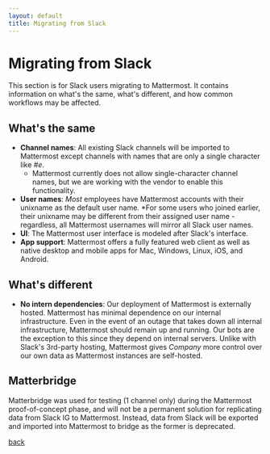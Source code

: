 ```yaml
---
layout: default
title: Migrating from Slack
---
```


# Migrating from Slack

This section is for Slack users migrating to Mattermost. It contains information on what's the same, what's different, and how common workflows may be affected.

## What's the same

* **Channel names**: All existing Slack channels will be imported to Mattermost except channels with names that are only a single character like *#e*.
    * Mattermost currently does not allow single-character channel names, but we are working with the vendor to enable this functionality.
* **User names**: *Most* employees have Mattermost accounts with their unixname as the default user name. *For some users who joined earlier, their unixname may be different from their assigned user name  - regardless, all Mattermost usernames will mirror all Slack user names.
* **UI**: The Mattermost user interface is modeled after Slack's interface.
* **App support**: Mattermost offers a fully featured web client as well as native desktop and mobile apps for Mac, Windows, Linux, iOS, and Android.

## What's different

* **No intern dependencies**: Our deployment of Mattermost is externally hosted. Mattermost has minimal dependence on our internal infrastructure. Even in the event of an outage that takes down all internal infrastructure, Mattermost should remain up and running. Our bots are the exception to this since they depend on internal servers. Unlike with Slack's 3rd-party hosting, Mattermost gives _Company_ more control over our own data as Mattermost instances are self-hosted.

## Matterbridge

Matterbridge was used for testing (1 channel only) during the Mattermost proof-of-concept phase, and will not be a permanent solution for replicating data from Slack IG to Mattermost. Instead, data from Slack will be exported and imported into Mattermost to bridge as the former is deprecated.

[back](./)
